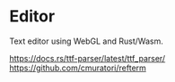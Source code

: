 # Editor
Text editor using WebGL and Rust/Wasm.

https://docs.rs/ttf-parser/latest/ttf_parser/
https://github.com/cmuratori/refterm
